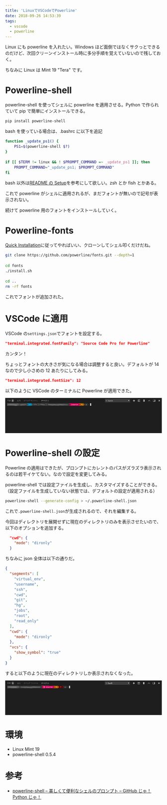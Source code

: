 ```yaml
---
title: 'LinuxでVSCodeでPowerline'
date: 2018-09-26 14:53:39
tags:
  - vscode
  - powerline
---
```


Linux にも powerline を入れたい。Windows ほど面倒ではなくサクっとできるのだけど、次回クリーンインストール時に多分手順を覚えていないので残しておく。

ちなみに Linux は Mint 19 "Tera" です。

<!-- more -->

# Powerline-shell

<a href="https://github.com/b-ryan/powerline-shell" class="embedly-card" data-card-image="0" data-card-controls="0" data-card-align="left"></a>

powerline-shell を使ってシェルに powerline を適用させる。Python で作られていて pip で簡単にインストールできる。

```bash
pip install powerline-shell
```

bash を使っている場合は、.bashrc に以下を追記

```bash
function _update_ps1() {
    PS1=$(powerline-shell $?)
}

if [[ $TERM != linux && ! $PROMPT_COMMAND =~ _update_ps1 ]]; then
    PROMPT_COMMAND="_update_ps1; $PROMPT_COMMAND"
fi
```

bash 以外は[README の Setup](https://github.com/b-ryan/powerline-shell#setup)を参考にして欲しい。zsh とか fish とかある。

これで powerline がシェルに適用されるが、まだフォントが無いので記号が表示されない。

続けて powerline 用のフォントをインストールしていく。

# Powerline-fonts

<a href="https://github.com/powerline/fonts" class="embedly-card" data-card-image="0" data-card-controls="0" data-card-align="left"></a>

[Quick Installation](https://github.com/powerline/fonts#quick-installation)に従ってやればいい、クローンしてシェル叩くだけだね。

```bash
git clone https://github.com/powerline/fonts.git --depth=1

cd fonts
./install.sh

cd ..
rm -rf fonts
```

これでフォントが追加された。

# VSCode に適用

VSCode の`settings.json`でフォントを設定する。

```json
"terminal.integrated.fontFamily": "Source Code Pro for Powerline"
```

カンタン！

ちょっとフォントの大きさが気になる場合は調整すると良い。デフォルトが 14 なので少し小さめの 12 あたりにしてみる。

```json
"terminal.integrated.fontSize": 12
```

以下のように VSCode のターミナルに Powerline が適用できた。

![Powerline適用後の画面](/images/42-01.png)

# Powerline-shell の設定

Powerline の適用はできたが、プロンプトにカレントのパスがズラズラ表示されるのは若干イケてない。なので設定を変更してみる。

powerline-shell では設定ファイルを生成し、カスタマイズすることができる。（設定ファイルを生成していない状態では、デフォルトの設定が適用される）

```bash
powerline-shell --generate-config > ~/.powerline-shell.json
```

これで`.powerline-shell.json`が生成されるので、それを編集する。

今回はディレクトリを展開せずに現在のディレクトリのみを表示させたいので、以下のオプションを追加する。

```json
  "cwd": {
    "mode": "dironly"
  }
```

ちなみに json 全体は以下の通りだ。

```json
{
  "segments": [
    "virtual_env",
    "username",
    "ssh",
    "cwd",
    "git",
    "hg",
    "jobs",
    "root",
    "read_only"
  ],
  "cwd": {
    "mode": "dironly"
  },
  "vcs": {
    "show_symbol": "true"
  }
}
```

すると以下のように現在のディレクトリしか表示されなくなった。

![設定変更後の画面](/images/42-02.png)

# 環境

- Linux Mint 19
- powerline-shell 0.5.4

# 参考

- [powerline-shell – 美しくて便利なシェルのプロンプト – GitHub じゃ！Python じゃ！](https://githubja.com/b-ryan/powerline-shell)
